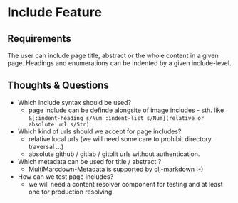 # Include Feature
## Requirements
The user can include page title, abstract or the whole content in a given page. Headings and enumerations can be indented by a given include-level.

## Thoughts & Questions
* Which include syntax should be used?
  * page include can be definde alongsite of image includes - sth. like  
    `&[:indent-heading s/Num :indent-list s/Num](relative or absolute url s/Str)`
* Which kind of urls should we accept for page includes?
  * relative local urls (we will need some care to prohibit directory traversal ...)
  * absolute github / gitlab / gitblit urls without authentication.
* Which metadata can be used for title / abstract ?
  * MultiMarcdown-Metadata is supported by clj-markdown :-)
* How can we test page includes?
  * we will need a content resolver component for testing and at least one for production resolving.
